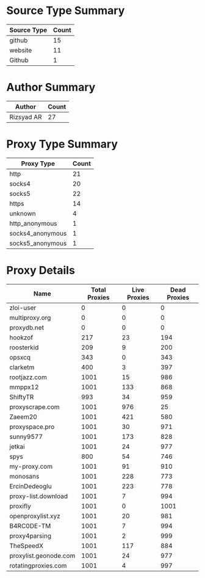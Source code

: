 # Source Type Summary

| Source Type | Count |
|-------------|-------|
| github | 15 |
| website | 11 |
| Github | 1 |


# Author Summary

| Author | Count |
|--------|-------|
| Rizsyad AR | 27 |


# Proxy Type Summary

| Proxy Type | Count |
|------------|-------|
| http | 21 |
| socks4 | 20 |
| socks5 | 22 |
| https | 14 |
| unknown | 4 |
| http_anonymous | 1 |
| socks4_anonymous | 1 |
| socks5_anonymous | 1 |


# Proxy Details

| Name | Total Proxies | Live Proxies | Dead Proxies |
|------|---------------|--------------|---------------|
| zloi-user | 0 | 0 | 0 |
| multiproxy.org | 0 | 0 | 0 |
| proxydb.net | 0 | 0 | 0 |
| hookzof | 217 | 23 | 194 |
| roosterkid | 209 | 9 | 200 |
| opsxcq | 343 | 0 | 343 |
| clarketm | 400 | 3 | 397 |
| rootjazz.com | 1001 | 15 | 986 |
| mmppx12 | 1001 | 133 | 868 |
| ShiftyTR | 993 | 34 | 959 |
| proxyscrape.com | 1001 | 976 | 25 |
| Zaeem20 | 1001 | 421 | 580 |
| proxyspace.pro | 1001 | 30 | 971 |
| sunny9577 | 1001 | 173 | 828 |
| jetkai | 1001 | 24 | 977 |
| spys | 800 | 54 | 746 |
| my-proxy.com | 1001 | 91 | 910 |
| monosans | 1001 | 228 | 773 |
| ErcinDedeoglu | 1001 | 223 | 778 |
| proxy-list.download | 1001 | 7 | 994 |
| proxifly | 1001 | 0 | 1001 |
| openproxylist.xyz | 1001 | 20 | 981 |
| B4RC0DE-TM | 1001 | 7 | 994 |
| proxy4parsing | 1001 | 2 | 999 |
| TheSpeedX | 1001 | 117 | 884 |
| proxylist.geonode.com | 1001 | 24 | 977 |
| rotatingproxies.com | 1001 | 4 | 997 |
